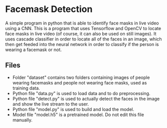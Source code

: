 # Facemask Detection
A simple program in python that is able to identify face masks in live video using a CNN.
This is a program that uses Tensorflow and OpenCV to locate face masks in live video (of course, it can also be used on still images).
It uses cascade classifier in order to locate all of the faces in an image, which then get feeded into the neural network in order
to classify if the person is wearing a facemask or not.

## Files
 - Folder "dataset" contains two folders containing images of people wearing facemasks and people not wearing face masks, used as training data.
 - Python file "data.py" is used to load data and to do preprocessing.
 - Python file "detect.py" is used to actually detect the faces in the image and show the live stream to the user.
 - Python file "model.py" is used to build and load the model.
 - Model file "model.h5" is a pretrained model. Do not edit this file manually.
